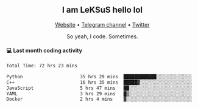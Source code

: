 <h2 align="center">I am LeKSuS hello lol</h2>
<div align="center">
  <a href="https://leksus.net">Website</a> •
  <a href="https://t.me/leksus_was_here">Telegram channel</a> •
  <a href="https://twitter.com/___LeKSuS___">Twitter</a>
</div>
<p align="center">So yeah, I code. Sometimes.</p>

#### :computer: Last month coding activity
<!--START_SECTION:waka-->

```txt
Total Time: 72 hrs 23 mins

Python                     35 hrs 29 mins  ████████████░░░░░░░░░░░░░   48.07 %
C++                        16 hrs 35 mins  █████▓░░░░░░░░░░░░░░░░░░░   22.47 %
JavaScript                 5 hrs 47 mins   ██░░░░░░░░░░░░░░░░░░░░░░░   07.83 %
YAML                       3 hrs 29 mins   █▒░░░░░░░░░░░░░░░░░░░░░░░   04.73 %
Docker                     2 hrs 4 mins    ▓░░░░░░░░░░░░░░░░░░░░░░░░   02.80 %
```

<!--END_SECTION:waka-->

<!-- flag{4_l0t_0f_1nter35t1ng_th1ng5_4r3_1n_publ1c_d0m41n} -->
